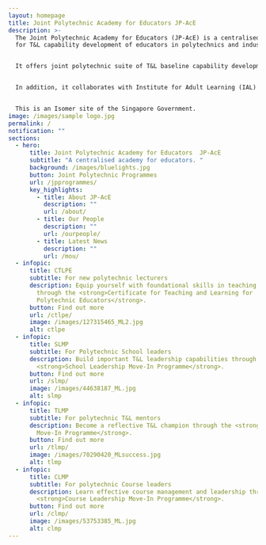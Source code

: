 ```yaml
---
layout: homepage
title: Joint Polytechnic Academy for Educators JP-AcE
description: >-
  The Joint Polytechnic Academy for Educators (JP-AcE) is a centralised academy
  for T&L capability development of educators in polytechnics and industry.


  It offers joint polytechnic suite of T&L baseline capability development programmes and certifications, such as the Certificate in T&L for Polytechnic Educators (CTLPE), School Leadership Move-In Programme (SLMP), T&L Mentor Move-In  Programme (TLMP), Course Leadership Move-In Programme (CLMP) and other programmes which strengthens the T&L capabilities of polytechnic educators. 


  In addition, it collaborates with Institute for Adult Learning (IAL) and partners to create and deliver programmes in area of adult education. 


  This is an Isomer site of the Singapore Government.
image: /images/sample logo.jpg
permalink: /
notification: ""
sections:
  - hero:
      title: Joint Polytechnic Academy for Educators  JP-AcE
      subtitle: "A centralised academy for educators. "
      background: /images/bluelights.jpg
      button: Joint Polytechnic Programmes
      url: /jpprogrammes/
      key_highlights:
        - title: About JP-AcE
          description: ""
          url: /about/
        - title: Our People
          description: ""
          url: /ourpeople/
        - title: Latest News
          description: ""
          url: /mou/
  - infopic:
      title: CTLPE
      subtitle: For new polytechnic lecturers
      description: Equip yourself with foundational skills in teaching and learning
        through the <strong>Certificate for Teaching and Learning for
        Polytechnic Educators</strong>.
      button: Find out more
      url: /ctlpe/
      image: /images/127315465_ML2.jpg
      alt: ctlpe
  - infopic:
      title: SLMP
      subtitle: For Polytechnic School leaders
      description: Build important T&L leadership capabilities through the
        <strong>School Leadership Move-In Programme</strong>.
      button: Find out more
      url: /slmp/
      image: /images/44638187_ML.jpg
      alt: slmp
  - infopic:
      title: TLMP
      subtitle: For polytechnic T&L mentors
      description: Become a reflective T&L champion through the <strong>T&L Mentor
        Move-In Programme</strong>.
      button: Find out more
      url: /tlmp/
      image: /images/70290420_MLsuccess.jpg
      alt: tlmp
  - infopic:
      title: CLMP
      subtitle: For polytechnic Course leaders
      description: Learn effective course management and leadership through the
        <strong>Course Leadership Move-In Programme</strong>.
      button: Find out more
      url: /clmp/
      image: /images/53753385_ML.jpg
      alt: clmp
---
```


